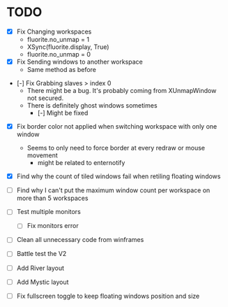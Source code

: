 # TODO

- [X] Fix Changing workspaces
    - fluorite.no_unmap = 1
    - XSync(fluorite.display, True)
    - fluorite.no_unmap = 0
- [X] Fix Sending windows to another workspace
    - Same method as before
- [-] Fix Grabbing slaves > index 0
    - There might be a bug. It's probably coming from XUnmapWindow not secured.
    - There is definitely ghost windows sometimes
        - [-] Might be fixed
- [X] Fix border color not applied when switching workspace with only one window
    - Seems to only need to force border at every redraw or mouse movement
        - might be related to enternotify
- [X] Find why the count of tiled windows fail when retiling floating windows

- [ ] Find why I can't put the maximum window count per workspace on more than 5 workspaces

- [ ] Test multiple monitors
    - [ ] Fix monitors error
- [ ] Clean all unnecessary code from winframes
- [ ] Battle test the V2
- [ ] Add River layout
- [ ] Add Mystic layout
- [ ] Fix fullscreen toggle to keep floating windows position and size
